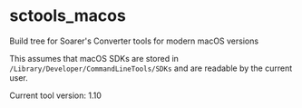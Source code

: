 # sctools_macos
Build tree for Soarer's Converter tools for modern macOS versions

This assumes that macOS SDKs are stored in ``/Library/Developer/CommandLineTools/SDKs`` and are readable by the current user.

Current tool version: 1.10
